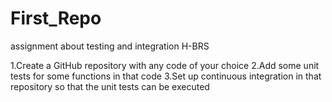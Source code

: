 # First_Repo
assignment about testing and integration H-BRS

1.Create a GitHub repository with any code of your choice 
2.Add some unit tests for some functions in that code
3.Set up continuous integration in that repository so that the unit tests can be executed
